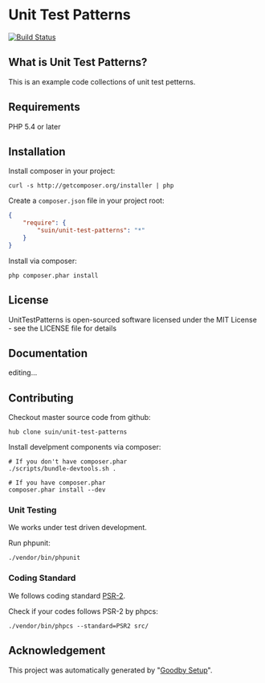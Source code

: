 # Unit Test Patterns

[![Build Status](https://secure.travis-ci.org/suin/unit-test-patterns.png?branch=master)](https://travis-ci.org/suin/unit-test-patterns)

## What is Unit Test Patterns?

This is an example code collections of unit test petterns.


## Requirements

PHP 5.4 or later

## Installation

Install composer in your project:

```
curl -s http://getcomposer.org/installer | php
```

Create a `composer.json` file in your project root:

```json
{
    "require": {
        "suin/unit-test-patterns": "*"
    }
}
```

Install via composer:

```
php composer.phar install
```

## License

UnitTestPatterns is open-sourced software licensed under the MIT License - see the LICENSE file for details

## Documentation

editing...


## Contributing

Checkout master source code from github:

```
hub clone suin/unit-test-patterns
```

Install develpment components via composer:

```
# If you don't have composer.phar
./scripts/bundle-devtools.sh .

# If you have composer.phar
composer.phar install --dev
```

### Unit Testing

We works under test driven development.

Run phpunit:

```
./vendor/bin/phpunit
```

### Coding Standard

We follows coding standard [PSR-2][].

Check if your codes follows PSR-2 by phpcs:

```
./vendor/bin/phpcs --standard=PSR2 src/
```

## Acknowledgement

This project was automatically generated by "[Goodby Setup](http://bit.ly/byesetup)". 

[PSR-2]: https://github.com/php-fig/fig-standards/blob/master/accepted/PSR-2-coding-style-guide.md

